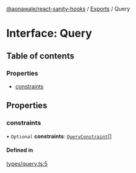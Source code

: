[@aonawale/react-sanity-hooks](../README.md) / [Exports](../modules.md) / Query

# Interface: Query

## Table of contents

### Properties

- [constraints](Query.md#constraints)

## Properties

### constraints

• `Optional` **constraints**: [`QueryConstraint`](QueryConstraint.md)[]

#### Defined in

[types/query.ts:5](https://github.com/aonawale/react-sanity-hooks/blob/df1921e/src/types/query.ts#L5)
